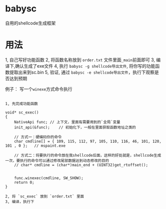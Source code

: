 # babysc
 自用的shellcode生成框架

# 用法
1, 自己写好功能函数
2, 将函数名称放到 `order.txt` 文件里面`_main`前面即可
3, 编译下,确认生成了exe文件
4, 执行 `babysc -g shellcode导出文件`, 将你写的功能函数提取出来到sc.bin
5, 验证,  通过 `babysc -e shellcode导出文件`，执行下观察是否达到预期


例子：
写一个`winexe`方式命令执行

```

1, 先完成功能函数

void* sc_exec()
{
	NativeApi func;	// 上下文，里面有需要用到的`全局`变量
	init_api(&func);	// 初始化下，一般在里面获取函数地址之类的
	
	// 方式一：硬编码你的命令
	char cmdline[] = { 109, 115, 112, 97, 105, 110, 116, 46, 101, 120, 101 , 0 };	// mspaint.exe
	
	// 方式二：将要执行的命令放在我shellcode后面，这样的好处就是，shellcode生成一次，要执行的命令可以通过修改尾部数据达到动态修改的目的
	// char* cmdline = (char*)main_end + (UINT32)get_rtoffset();
	
	
	func.winexec(cmdline, SW_SHOW);
	return 0;
}

2, 将 `sc_exec` 放到 `order.txt` 里面
3, 编译，执行下

```